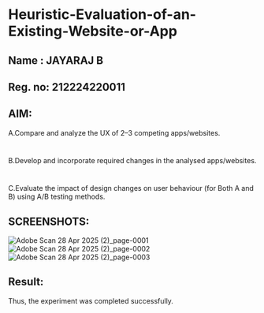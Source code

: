 # Heuristic-Evaluation-of-an-Existing-Website-or-App
## Name : JAYARAJ B
## Reg. no: 212224220011
## AIM:
A.Compare and analyze the UX of 2–3 competing apps/websites.
#
B.Develop and incorporate required changes in the analysed apps/websites.
#
C.Evaluate the impact of design changes on user behaviour (for Both A and B) using A/B testing methods.
## SCREENSHOTS:
![Adobe Scan 28 Apr 2025 (2)_page-0001](https://github.com/user-attachments/assets/ebcd0ed6-b48d-4914-941f-c2d1b895f2d6)
![Adobe Scan 28 Apr 2025 (2)_page-0002](https://github.com/user-attachments/assets/990f11ae-397d-4a41-bb9f-d5ac2fb7d753)
![Adobe Scan 28 Apr 2025 (2)_page-0003](https://github.com/user-attachments/assets/97d10345-fb48-43e3-8353-46d6b43dae6f)

## Result:
Thus, the experiment was completed successfully.
